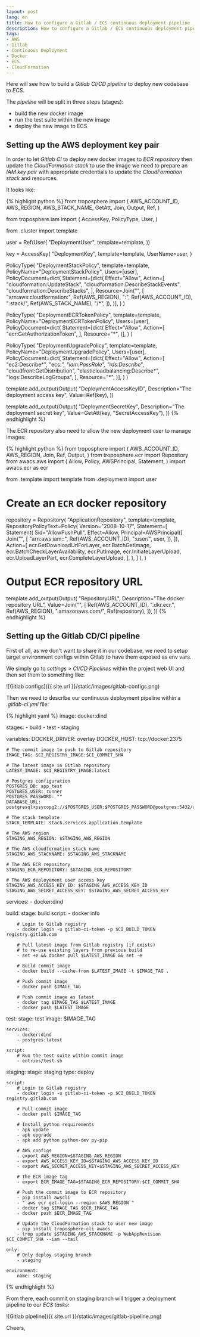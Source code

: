 ```yaml
---
layout: post
lang: en
title: How to configure a Gitlab / ECS continuous deployment pipeline
description: How to configure a Gitlab / ECS continuous deployment pipeline
tags:
- AWS
- Gitlab
- Continuous Deployment
- Docker
- ECS
- CloudFormation
---
```


Here will see how to build a _Gitlab CI/CD pipeline_ to deploy new codebase
to _ECS_.

The _pipeline_ will be split in three steps (stages):

* build the new docker image
* run the test suite within the new image
* deploy the new image to ECS


Setting up the AWS deployment key pair
--------------------------------------

In order to let _Gitlab CI_ to deploy new docker images to _ECR repository_
then update the _CloudFormation stack_ to use the image we need to
prepare an _IAM key pair_ with appropriate credentials to update the
_CloudFormation stack_ and resources.

It looks like:

{% highlight python %}
from troposphere import (
    AWS_ACCOUNT_ID,
    AWS_REGION,
    AWS_STACK_NAME,
    GetAtt,
    Join,
    Output,
    Ref,
)

from troposphere.iam import (
    AccessKey,
    PolicyType,
    User,
)

from .cluster import template


user = Ref(User(
    "DeploymentUser",
    template=template,
))


key = AccessKey(
    "DeploymentKey",
    template=template,
    UserName=user,
)


PolicyType(
    "DeploymentStackPolicy",
    template=template,
    PolicyName="DeploymentStackPolicy",
    Users=[user],
    PolicyDocument=dict(
        Statement=[dict(
            Effect="Allow",
            Action=[
                "cloudformation:UpdateStack",
                "cloudformation:DescribeStackEvents",
                "cloudformation:DescribeStacks",
            ],
            Resource=Join("", [
                "arn:aws:cloudformation:",
                Ref(AWS_REGION),
                ":",
                Ref(AWS_ACCOUNT_ID),
                ":stack/",
                Ref(AWS_STACK_NAME),
                "/*",
            ]),
        )],
    )
)


PolicyType(
    "DeploymentECRTokenPolicy",
    template=template,
    PolicyName="DeploymentECRTokenPolicy",
    Users=[user],
    PolicyDocument=dict(
        Statement=[dict(
            Effect="Allow",
            Action=[
                "ecr:GetAuthorizationToken",
            ],
            Resource="*",
        )],
    )
)


PolicyType(
    "DeploymentUpgradePolicy",
    template=template,
    PolicyName="DeploymentUpgradePolicy",
    Users=[user],
    PolicyDocument=dict(
        Statement=[dict(
            Effect="Allow",
            Action=[
                "ec2:Describe*",
                "ecs:*",
                "iam:PassRole",
                "rds:Describe*",
                "cloudfront:GetDistribution",
                "elasticloadbalancing:Describe*",
                "logs:DescribeLogGroups",
            ],
            Resource="*",
        )],
    )
)


template.add_output(Output(
    "DeploymentAccessKeyID",
    Description="The deployment access key",
    Value=Ref(key),
))


template.add_output(Output(
    "DeploymentSecretKey",
    Description="The deployment secret key",
    Value=GetAtt(key, "SecretAccessKey"),
))
{% endhighlight %}


The ECR repository also need to allow the new deployment user to
manage images:

{% highlight python %}
from troposphere import (
    AWS_ACCOUNT_ID,
    AWS_REGION,
    Join,
    Ref,
    Output,
)
from troposphere.ecr import Repository
from awacs.aws import (
    Allow,
    Policy,
    AWSPrincipal,
    Statement,
)
import awacs.ecr as ecr

from .template import template
from .deployment import user


# Create an `ECR` docker repository
repository = Repository(
    "ApplicationRepository",
    template=template,
    RepositoryPolicyText=Policy(
        Version="2008-10-17",
        Statement=[
            Statement(
                Sid="AllowPushPull",
                Effect=Allow,
                Principal=AWSPrincipal([
                    Join("", [
                        "arn:aws:iam::",
                        Ref(AWS_ACCOUNT_ID),
                        ":user/",
                        user,
                    ]),
                ]),
                Action=[
                    ecr.GetDownloadUrlForLayer,
                    ecr.BatchGetImage,
                    ecr.BatchCheckLayerAvailability,
                    ecr.PutImage,
                    ecr.InitiateLayerUpload,
                    ecr.UploadLayerPart,
                    ecr.CompleteLayerUpload,
                ],
            ),
        ]
    ),
)


# Output ECR repository URL
template.add_output(Output(
    "RepositoryURL",
    Description="The docker repository URL",
    Value=Join("", [
        Ref(AWS_ACCOUNT_ID),
        ".dkr.ecr.",
        Ref(AWS_REGION),
        ".amazonaws.com/",
        Ref(repository),
    ]),
))
{% endhighlight %}


Setting up the Gitlab CD/CI pipeline
------------------------------------

First of all, as we don't want to share it in our codebase, we need
to setup target environment configs within Gitlab to have them
exposed as env vars.

We simply go to _settings_ > _CI/CD Pipelines_ within the project web
UI and then set them to something like:

![Gitlab configs]({{ site.url }}/static/images/gitlab-configs.png)

Then we need to describe our continuous deployment pipeline within a
_.gitlab-ci.yml_ file:

{% highlight yaml %}
image: docker:dind

stages:
    - build
    - test
    - staging

variables:
    DOCKER_DRIVER: overlay
    DOCKER_HOST: tcp://docker:2375

    # The commit image to push to Gitlab repository
    IMAGE_TAG: $CI_REGISTRY_IMAGE:$CI_COMMIT_SHA

    # The latest image in Gitlab repository
    LATEST_IMAGE: $CI_REGISTRY_IMAGE:latest

    # Postgres configuration
    POSTGRES_DB: app_test
    POSTGRES_USER: runner
    POSTGRES_PASSWORD: ""
    DATABASE_URL: postgresql+psycopg2://$POSTGRES_USER:$POSTGRES_PASSWORD@postgres:5432/app

    # The stack template
    STACK_TEMPLATE: stack.services.application.template

    # The AWS region
    STAGING_AWS_REGION: $STAGING_AWS_REGION

    # The AWS cloudformation stack name
    STAGING_AWS_STACKNAME: $STAGING_AWS_STACKNAME

    # The AWS ECR repository
    STAGING_ECR_REPOSITORY: $STAGING_ECR_REPOSITORY

    # The AWS deployement user access key
    STAGING_AWS_ACCESS_KEY_ID: $STAGING_AWS_ACCESS_KEY_ID
    STAGING_AWS_SECRET_ACCESS_KEY: $STAGING_AWS_SECRET_ACCESS_KEY

services:
    - docker:dind

build:
    stage: build
    script:
        - docker info

        # Login to Gitlab registry
        - docker login -u gitlab-ci-token -p $CI_BUILD_TOKEN registry.gitlab.com

        # Pull latest image from Gitlab registry (if exists)
        # to re-use existing layers from previous build
        - set +e && docker pull $LATEST_IMAGE && set -e

        # Build commit image
        - docker build --cache-from $LATEST_IMAGE -t $IMAGE_TAG .

        # Push commit image
        - docker push $IMAGE_TAG

        # Push commit image as latest
        - docker tag $IMAGE_TAG $LATEST_IMAGE
        - docker push $LATEST_IMAGE

test:
    stage: test
    image: $IMAGE_TAG

    services:
        - docker:dind
        - postgres:latest

    script:
        # Run the test suite within commit image
        - entries/test.sh

staging:
    stage: staging
    type: deploy

    script:
        # Login to Gitlab registry
        - docker login -u gitlab-ci-token -p $CI_BUILD_TOKEN registry.gitlab.com

        # Pull commit image
        - docker pull $IMAGE_TAG

        # Install python requirements
        - apk update
        - apk upgrade
        - apk add python python-dev py-pip

        # AWS configs
        - export AWS_REGION=$STAGING_AWS_REGION
        - export AWS_ACCESS_KEY_ID=$STAGING_AWS_ACCESS_KEY_ID
        - export AWS_SECRET_ACCESS_KEY=$STAGING_AWS_SECRET_ACCESS_KEY

        # The ECR image tag
        - export ECR_IMAGE_TAG=$STAGING_ECR_REPOSITORY:$CI_COMMIT_SHA

        # Push the commit image to ECR repository
        - pip install awscli
        - "`aws ecr get-login --region $AWS_REGION`"
        - docker tag $IMAGE_TAG $ECR_IMAGE_TAG
        - docker push $ECR_IMAGE_TAG

        # Update the CloudFormation stack to user new image
        - pip install troposphere-cli awacs
        - trop update $STAGING_AWS_STACKNAME -p WebAppRevision $CI_COMMIT_SHA --iam --tail

    only:
        # Only deploy staging branch
        - staging

    environment:
        name: staging
{% endhighlight %}

From there, each commit on staging branch will trigger a deployment
pipeline to our _ECS tasks_:

![Gitlab pipeline]({{ site.url }}/static/images/gitlab-pipeline.png)

Cheers,
